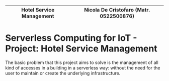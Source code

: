 | Hotel Service Management | Nicola De Cristofaro (Matr. 0522500876) |
| --- | --- |

# Serverless Computing for IoT - Project: Hotel Service Management
The basic problem that this project aims to solve is the management of all kind of accesses in a building in a serverless way: 
without the need for the user to maintain or create the underlying infrastructure.
